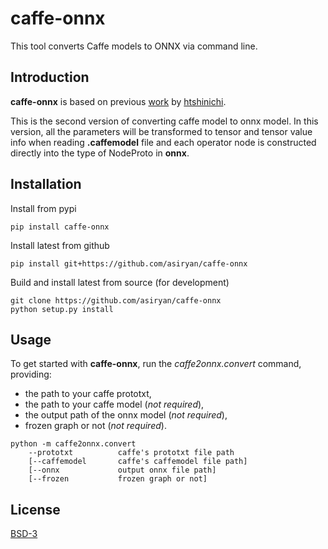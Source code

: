 # caffe-onnx
This tool converts Caffe models to ONNX via command line.

## Introduction
**caffe-onnx** is based on previous [work](https://github.com/htshinichi/caffe-onnx) by [htshinichi](https://github.com/htshinichi).  
  
This is the second version of converting caffe model to onnx model. In this version, all the parameters will be transformed to tensor and tensor value info when reading **.caffemodel** file and each operator node is constructed directly into the type of NodeProto in **onnx**.

## Installation
Install from pypi  
```
pip install caffe-onnx
```

Install latest from github  
```
pip install git+https://github.com/asiryan/caffe-onnx
```

Build and install latest from source (for development)  
```
git clone https://github.com/asiryan/caffe-onnx
python setup.py install
``` 

## Usage
To get started with **caffe-onnx**, run the *caffe2onnx.convert* command, providing:
* the path to your caffe prototxt,
* the path to your caffe model (*not required*),
* the output path of the onnx model (*not required*),
* frozen graph or not (*not required*).

```
python -m caffe2onnx.convert
    --prototxt          caffe's prototxt file path
    [--caffemodel       caffe's caffemodel file path]
    [--onnx             output onnx file path]
    [--frozen           frozen graph or not]
```

## License
[BSD-3](LICENSE)
